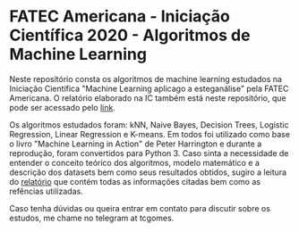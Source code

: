 # FATEC Americana - Iniciação Científica 2020 - Algoritmos de Machine Learning



Neste repositório consta os algoritmos de machine learning estudados na Iniciação Científica "Machine Learning aplicago a esteganálise" pela FATEC Americana. O relatório elaborado na IC também está neste repositório, que pode ser acessado pelo [link](https://github.com/0xNymerio/ml_in_action_2020/blob/main/tulio_gomes_ic2020.pdf).


Os algoritmos estudados foram: kNN, Naive Bayes, Decision Trees, Logistic Regression, Linear Regression e K-means. Em todos foi utilizado como base o livro "Machine Learning in Action" de Peter Harrington e durante a reprodução, foram convertidos para Python 3. Caso sinta a necessidade de entender o conceito teórico dos algoritmos, modelo matemático e a descrição dos datasets bem como seus resultados obtidos, sugiro a leitura do [relatório](https://github.com/0xNymerio/ml_in_action_2020/blob/main/tulio_gomes_ic2020.pdf) que contém todas as informações citadas bem como as refências utilizadas.
 
 Caso tenha dúvidas ou queira entrar em contato para discutir sobre os estudos, me chame no telegram at tcgomes.
